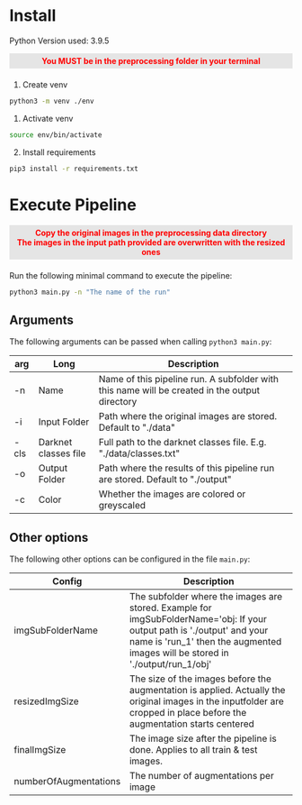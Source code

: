 # Install

Python Version used: 3.9.5

<div style="color:red; margin-bottom: 20px; text-align:center; font-weight: bold; padding: 5px; background: #e5e5e5">
You MUST be in the preprocessing folder in your terminal
</div>

1. Create venv

```zsh
python3 -m venv ./env
```

1. Activate venv

```zsh
source env/bin/activate
```

2. Install requirements

```zsh
pip3 install -r requirements.txt
```

# Execute Pipeline

<div style="color:red; margin-bottom: 20px; text-align:center; font-weight: bold; padding: 5px; background: #e5e5e5">
Copy the original images in the preprocessing data directory<br>
The images in the input path provided are overwritten with the resized ones
</div>

Run the following minimal command to execute the pipeline:

```zsh
python3 main.py -n "The name of the run"
```

## Arguments

The following arguments can be passed when calling `python3 main.py`:

| arg  | Long                 | Description                                                                                   |
| ---- | -------------------- | --------------------------------------------------------------------------------------------- |
| -n   | Name                 | Name of this pipeline run. A subfolder with this name will be created in the output directory |
| -i   | Input Folder         | Path where the original images are stored. Default to "./data"                                |
| -cls | Darknet classes file | Full path to the darknet classes file. E.g. "./data/classes.txt"                              |
| -o   | Output Folder        | Path where the results of this pipeline run are stored. Default to "./output"                 |
| -c   | Color                | Whether the images are colored or greyscaled                                                  |

## Other options

The following other options can be configured in the file `main.py`:

| Config                | Description                                                                                                                                                                                               |
| --------------------- | --------------------------------------------------------------------------------------------------------------------------------------------------------------------------------------------------------- |
| imgSubFolderName      | The subfolder where the images are stored. Example for imgSubFolderName='obj: If your output path is './output' and your name is 'run_1' then the augmented images will be stored in './output/run_1/obj' |
| resizedImgSize        | The size of the images before the augmentation is applied. Actually the original images in the inputfolder are cropped in place before the augmentation starts centered                                   |
| finalImgSize          | The image size after the pipeline is done. Applies to all train & test images.                                                                                                                            |
| numberOfAugmentations | The number of augmentations per image                                                                                                                                                                     |
